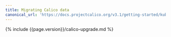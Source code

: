 ```yaml
---
title: Migrating Calico data
canonical_url: 'https://docs.projectcalico.org/v3.1/getting-started/kubernetes/upgrade/migrate'
---
```


{% include {{page.version}}/calico-upgrade.md %}
